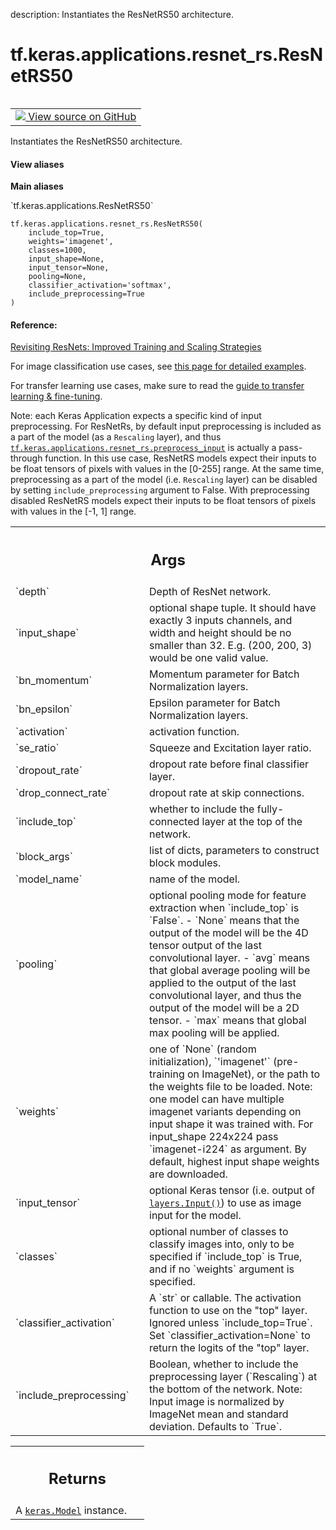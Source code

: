 description: Instantiates the ResNetRS50 architecture.

<div itemscope itemtype="http://developers.google.com/ReferenceObject">
<meta itemprop="name" content="tf.keras.applications.resnet_rs.ResNetRS50" />
<meta itemprop="path" content="Stable" />
</div>

# tf.keras.applications.resnet_rs.ResNetRS50

<!-- Insert buttons and diff -->

<table class="tfo-notebook-buttons tfo-api nocontent" align="left">
<td>
  <a target="_blank" href="https://github.com/keras-team/keras/tree/v2.15.0/keras/applications/resnet_rs.py#L737-L764">
    <img src="https://www.tensorflow.org/images/GitHub-Mark-32px.png" />
    View source on GitHub
  </a>
</td>
</table>



Instantiates the ResNetRS50 architecture.


<section class="expandable">
  <h4 class="showalways">View aliases</h4>
  <p>
<b>Main aliases</b>
<p>`tf.keras.applications.ResNetRS50`</p>
</p>
</section>

<pre class="devsite-click-to-copy prettyprint lang-py tfo-signature-link">
<code>tf.keras.applications.resnet_rs.ResNetRS50(
    include_top=True,
    weights=&#x27;imagenet&#x27;,
    classes=1000,
    input_shape=None,
    input_tensor=None,
    pooling=None,
    classifier_activation=&#x27;softmax&#x27;,
    include_preprocessing=True
)
</code></pre>



<!-- Placeholder for "Used in" -->


#### Reference:


[Revisiting ResNets: Improved Training and Scaling Strategies](
https://arxiv.org/pdf/2103.07579.pdf)

For image classification use cases, see
[this page for detailed examples](
https://keras.io/api/applications/#usage-examples-for-image-classification-models).

For transfer learning use cases, make sure to read the
[guide to transfer learning & fine-tuning](
https://keras.io/guides/transfer_learning/).

Note: each Keras Application expects a specific kind of input preprocessing.
For ResNetRs, by default input preprocessing is included as a part of the
model (as a `Rescaling` layer), and thus
<a href="../../../../tf/keras/applications/resnet_rs/preprocess_input.md"><code>tf.keras.applications.resnet_rs.preprocess_input</code></a> is actually a
pass-through function. In this use case, ResNetRS models expect their inputs
to be float tensors of pixels with values in the [0-255] range.
At the same time, preprocessing as a part of the model (i.e. `Rescaling`
layer) can be disabled by setting `include_preprocessing` argument to False.
With preprocessing disabled ResNetRS models expect their inputs to be float
tensors of pixels with values in the [-1, 1] range.

<!-- Tabular view -->
 <table class="responsive fixed orange">
<colgroup><col width="214px"><col></colgroup>
<tr><th colspan="2"><h2 class="add-link">Args</h2></th></tr>

<tr>
<td>
`depth`<a id="depth"></a>
</td>
<td>
Depth of ResNet network.
</td>
</tr><tr>
<td>
`input_shape`<a id="input_shape"></a>
</td>
<td>
optional shape tuple. It should have exactly 3 inputs
channels, and width and height should be no smaller than 32.
E.g. (200, 200, 3) would be one valid value.
</td>
</tr><tr>
<td>
`bn_momentum`<a id="bn_momentum"></a>
</td>
<td>
Momentum parameter for Batch Normalization layers.
</td>
</tr><tr>
<td>
`bn_epsilon`<a id="bn_epsilon"></a>
</td>
<td>
Epsilon parameter for Batch Normalization layers.
</td>
</tr><tr>
<td>
`activation`<a id="activation"></a>
</td>
<td>
activation function.
</td>
</tr><tr>
<td>
`se_ratio`<a id="se_ratio"></a>
</td>
<td>
Squeeze and Excitation layer ratio.
</td>
</tr><tr>
<td>
`dropout_rate`<a id="dropout_rate"></a>
</td>
<td>
dropout rate before final classifier layer.
</td>
</tr><tr>
<td>
`drop_connect_rate`<a id="drop_connect_rate"></a>
</td>
<td>
dropout rate at skip connections.
</td>
</tr><tr>
<td>
`include_top`<a id="include_top"></a>
</td>
<td>
whether to include the fully-connected layer at the top of
the network.
</td>
</tr><tr>
<td>
`block_args`<a id="block_args"></a>
</td>
<td>
list of dicts, parameters to construct block modules.
</td>
</tr><tr>
<td>
`model_name`<a id="model_name"></a>
</td>
<td>
name of the model.
</td>
</tr><tr>
<td>
`pooling`<a id="pooling"></a>
</td>
<td>
optional pooling mode for feature extraction when `include_top`
is `False`.
- `None` means that the output of the model will be
    the 4D tensor output of the
    last convolutional layer.
- `avg` means that global average pooling
    will be applied to the output of the
    last convolutional layer, and thus
    the output of the model will be a 2D tensor.
- `max` means that global max pooling will
    be applied.
</td>
</tr><tr>
<td>
`weights`<a id="weights"></a>
</td>
<td>
one of `None` (random initialization), `'imagenet'`
(pre-training on ImageNet), or the path to the weights file to be
loaded.  Note: one model can have multiple imagenet variants
depending on input shape it was trained with. For input_shape
224x224 pass `imagenet-i224` as argument. By default, highest input
shape weights are downloaded.
</td>
</tr><tr>
<td>
`input_tensor`<a id="input_tensor"></a>
</td>
<td>
optional Keras tensor (i.e. output of <a href="../../../../tf/keras/Input.md"><code>layers.Input()</code></a>) to
use as image input for the model.
</td>
</tr><tr>
<td>
`classes`<a id="classes"></a>
</td>
<td>
optional number of classes to classify images into, only to be
specified if `include_top` is True, and if no `weights` argument is
specified.
</td>
</tr><tr>
<td>
`classifier_activation`<a id="classifier_activation"></a>
</td>
<td>
A `str` or callable. The activation function to
use on the "top" layer. Ignored unless `include_top=True`. Set
`classifier_activation=None` to return the logits of the "top"
layer.
</td>
</tr><tr>
<td>
`include_preprocessing`<a id="include_preprocessing"></a>
</td>
<td>
Boolean, whether to include the preprocessing
layer (`Rescaling`) at the bottom of the network. Note: Input image
is normalized by ImageNet mean and standard deviation.
Defaults to `True`.
</td>
</tr>
</table>



<!-- Tabular view -->
 <table class="responsive fixed orange">
<colgroup><col width="214px"><col></colgroup>
<tr><th colspan="2"><h2 class="add-link">Returns</h2></th></tr>
<tr class="alt">
<td colspan="2">
A <a href="../../../../tf/keras/Model.md"><code>keras.Model</code></a> instance.
</td>
</tr>

</table>

